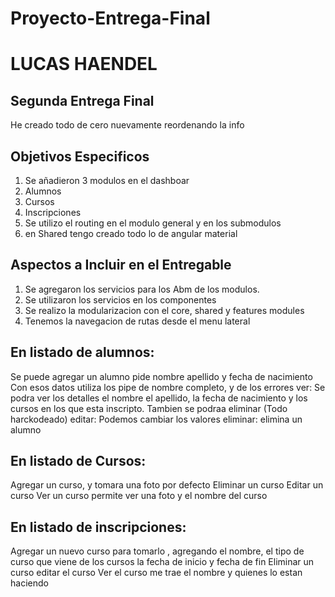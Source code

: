 # Proyecto-Entrega-Final

# LUCAS HAENDEL

## Segunda Entrega Final

He creado todo de cero nuevamente reordenando la info

## Objetivos Especificos

1. Se añadieron 3 modulos en el dashboar
1. Alumnos
1. Cursos
1. Inscripciones
1. Se utilizo el routing en el modulo general y en los submodulos
1. en Shared tengo creado todo lo de angular material

## Aspectos a Incluir en el Entregable

1. Se agregaron los servicios para los Abm de los modulos.
2. Se utilizaron los servicios en los componentes
3. Se realizo la modularizacion con el core, shared y features modules
4. Tenemos la navegacion de rutas desde el menu lateral

## En listado de alumnos:

Se puede agregar un alumno pide nombre apellido y fecha de nacimiento
Con esos datos utiliza los pipe de nombre completo, y de los errores
ver: Se podra ver los detalles el nombre el apellido, la fecha de nacimiento y los cursos en los que esta inscripto. Tambien se podraa eliminar (Todo harckodeado)
editar: Podemos cambiar los valores
eliminar: elimina un alumno

## En listado de Cursos:

Agregar un curso, y tomara una foto por defecto
Eliminar un curso
Editar un curso
Ver un curso permite ver una foto y el nombre del curso

## En listado de inscripciones:

Agregar un nuevo curso para tomarlo , agregando el nombre, el tipo de curso que viene de los cursos
la fecha de inicio y fecha de fin
Eliminar un curso
editar el curso
Ver el curso me trae el nombre y quienes lo estan haciendo
